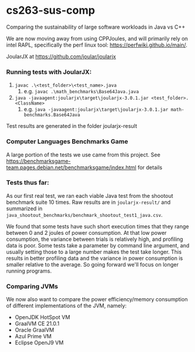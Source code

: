 # cs263-sus-comp
Comparing the sustainability of large software workloads in Java vs C++

We are now moving away from using CPPJoules, and will primarily rely on intel RAPL, specifically the perf linux tool: https://perfwiki.github.io/main/.

JoularJX at https://github.com/joular/joularjx

### Running tests with JoularJX:
1. `javac .\<test_folder>\<test_name>.java` 
   1. e.g. `javac .\math_benchmarks\Base64Java.java`
2. `java -javaagent:joularjx\target\joularjx-3.0.1.jar <test_folder>.<ClassName>` 
   1. e.g. `java -javaagent:joularjx\target\joularjx-3.0.1.jar math-benchmarks.Base64Java`

Test results are generated in the folder joularjx-result

### Computer Languages Benchmarks Game 
A large portion of the tests we use came from this project. See https://benchmarksgame-team.pages.debian.net/benchmarksgame/index.html for details

### Tests thus far:
As our first real test, we ran each viable Java test from the shootout benchmark suite 10 times. Raw results are in `joularjx-result/` and summarized in `java_shootout_benchmarks/benchmark_shootout_test1_java.csv`. 

We found that some tests have such short execution times that they range between 0 and 2 joules of power consumption. At that low power consumption, the variance between trials is relatively high, and profiling data is poor. Some tests take a parameter by command line argument, and usually setting those to a large number makes the test take longer. This results in better profiling data and the variance in power consumption is smaller relative to the average. So going forward we'll focus on longer running programs.

### Comparing JVMs
We now also want to compare the power efficiency/memory consumption of different implementations of the JVM, namely:
- OpenJDK HotSpot VM 	
- GraalVM CE 	21.0.1 	
- Oracle GraalVM 	
- Azul Prime VM 	
- Eclipse OpenJ9 VM
